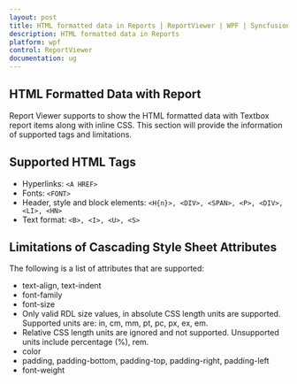 ```yaml
---
layout: post
title: HTML formatted data in Reports | ReportViewer | WPF | Syncfusion
description: HTML formatted data in Reports
platform: wpf
control: ReportViewer
documentation: ug
---
```


## HTML Formatted Data with Report

Report Viewer supports to show the HTML formatted data with Textbox report items along with inline CSS. This section will provide the information of supported tags and limitations.

## Supported HTML Tags

* Hyperlinks: `<A HREF>`
* Fonts: `<FONT>`
* Header, style and block elements: `<H{n}>, <DIV>, <SPAN>, <P>, <DIV>, <LI>, <HN>`
* Text format: `<B>, <I>, <U>, <S>`

## Limitations of Cascading Style Sheet Attributes

The following is a list of attributes that are supported:

* text-align, text-indent
* font-family
* font-size
* Only valid RDL size values, in absolute CSS length units are supported. Supported units are: in, cm, mm, pt, pc, px, ex, em.
* Relative CSS length units are ignored and not supported. Unsupported units include percentage (%), rem.
* color
* padding, padding-bottom, padding-top, padding-right, padding-left
* font-weight